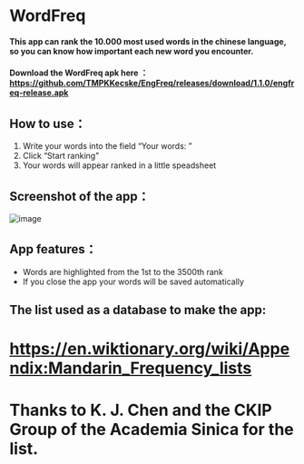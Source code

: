# WordFreq
#### This app can rank the 10.000 most used words in the chinese language, so you can know how important each new word you encounter. 
####  Download the WordFreq apk here ： https://github.com/TMPKKecske/EngFreq/releases/download/1.1.0/engfreq-release.apk
## How to use：
1. Write your words into the field “Your words: ”
2. Click “Start ranking”
3. Your words will appear ranked in a little speadsheet
## Screenshot of the app：
![image](https://github.com/TMPKKecske/WordFreq/assets/60364668/343ced17-dfc4-42fd-8368-c60e04dd9115)
## App features：
- Words are highlighted from the 1st to the 3500th rank
- If you close the app your words will be saved automatically 
## The list used as a database to make the app:
# https://en.wiktionary.org/wiki/Appendix:Mandarin_Frequency_lists
# Thanks to K. J. Chen and the CKIP Group of the Academia Sinica for the list. 
